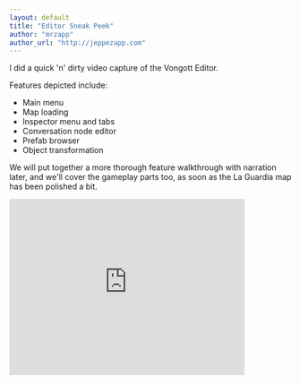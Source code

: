 ```yaml
---
layout: default
title: "Editor Sneak Peek"
author: "mrzapp"
author_url: "http://jeppezapp.com"
---
```

I did a quick 'n' dirty video capture of the Vongott Editor.  
  
Features depicted include:

- Main menu
- Map loading
- Inspector menu and tabs
- Conversation node editor
- Prefab browser
- Object transformation

We will put together a more thorough feature walkthrough with narration later, and we'll cover the gameplay parts too, as soon as the La Guardia map has been polished a bit.

<iframe width="420" height="315" src="http://www.youtube.com/embed/y__lPcWgjCA?wmode=transparent" frameborder="0"> </iframe>	
